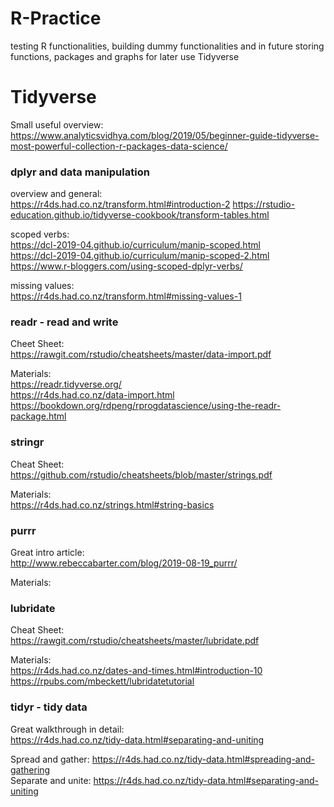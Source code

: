 # R-Practice
testing R functionalities, building dummy functionalities and in future storing functions, packages and graphs for later use
Tidyverse

# Tidyverse
  
Small useful overview:  
https://www.analyticsvidhya.com/blog/2019/05/beginner-guide-tidyverse-most-powerful-collection-r-packages-data-science/
  
### dplyr and data manipulation  
overview and general:  
https://r4ds.had.co.nz/transform.html#introduction-2
https://rstudio-education.github.io/tidyverse-cookbook/transform-tables.html  
  
scoped verbs:  
https://dcl-2019-04.github.io/curriculum/manip-scoped.html  
https://dcl-2019-04.github.io/curriculum/manip-scoped-2.html  
https://www.r-bloggers.com/using-scoped-dplyr-verbs/  
  
missing values:  
https://r4ds.had.co.nz/transform.html#missing-values-1  
  
### readr - read and write  
Cheet Sheet:  
https://rawgit.com/rstudio/cheatsheets/master/data-import.pdf
  
Materials:  
https://readr.tidyverse.org/  
https://r4ds.had.co.nz/data-import.html  
https://bookdown.org/rdpeng/rprogdatascience/using-the-readr-package.html  
      
### stringr  
Cheat Sheet:  
https://github.com/rstudio/cheatsheets/blob/master/strings.pdf  
  
Materials:  
https://r4ds.had.co.nz/strings.html#string-basics

### purrr  
Great intro article:  
http://www.rebeccabarter.com/blog/2019-08-19_purrr/  

Materials:  

  
### lubridate  
Cheat Sheet:  
https://rawgit.com/rstudio/cheatsheets/master/lubridate.pdf
  
Materials:  
https://r4ds.had.co.nz/dates-and-times.html#introduction-10  
https://rpubs.com/mbeckett/lubridatetutorial  
  
### tidyr - tidy data  
Great walkthrough in detail:  
https://r4ds.had.co.nz/tidy-data.html#separating-and-uniting
  
Spread and gather: https://r4ds.had.co.nz/tidy-data.html#spreading-and-gathering  
Separate and unite: https://r4ds.had.co.nz/tidy-data.html#separating-and-uniting  
